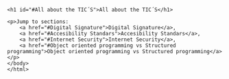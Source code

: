 
<html>
    <head>
        <meta charset="utf-8">
        <title>Proyect: WebPage </title>
        </head>
    <body>

    <h1 id="#All about the TIC´S">All about the TIC´S</h1>
    
    <p>Jump to sections: 
        <a href="#Digital Signature">Digital Signature</a>,
        <a href="#Accesibility Standars">Accesibility Standars</a>,
        <a href="#Internet Security">Internet Security</a>,
        <a href="#Object oriented programming vs Structured programming">Object oriented programming vs Structured programming</a>
    </p>
    </body>
    </html>
